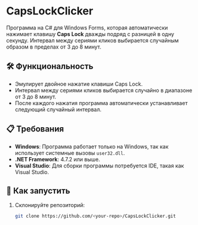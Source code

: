 # CapsLockClicker

Программа на C# для Windows Forms, которая автоматически нажимает клавишу **Caps Lock** дважды подряд с разницей в одну секунду. Интервал между сериями кликов выбирается случайным образом в пределах от 3 до 8 минут.

## 🛠 Функциональность

- Эмулирует двойное нажатие клавиши Caps Lock.
- Интервал между сериями кликов выбирается случайно в диапазоне от 3 до 8 минут.
- После каждого нажатия программа автоматически устанавливает следующий случайный интервал.

## 📋 Требования

- **Windows**: Программа работает только на Windows, так как использует системные вызовы `user32.dll`.
- **.NET Framework**: 4.7.2 или выше.
- **Visual Studio**: Для сборки программы потребуется IDE, такая как Visual Studio.

## 🚀 Как запустить

1. Склонируйте репозиторий:
   ```bash
   git clone https://github.com/<your-repo>/CapsLockClicker.git

